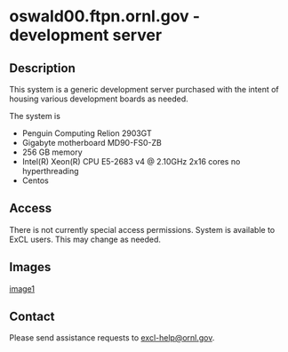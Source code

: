 # oswald00.ftpn.ornl.gov - development server

## Description

This system is a generic development server purchased with the intent of
housing various development boards as needed.

The system is
*  Penguin Computing Relion 2903GT
*  Gigabyte motherboard MD90-FS0-ZB
*  256 GB memory
*  Intel(R) Xeon(R) CPU E5-2683 v4 @ 2.10GHz  2x16 cores no hyperthreading
* Centos

## Access

There is not currently special access permissions.   System is available
to ExCL users.  This may change as needed.

## Images

[image1](https://github.com/RelativePrime/excl-user-docs/blob/master/hosts/images/20190607_123402.jpg)


## Contact
Please send assistance requests to excl-help@ornl.gov.

